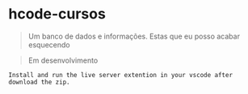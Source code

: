 # hcode-cursos
 >Um banco de dados e informações. Estas que eu posso acabar esquecendo

>Em desenvolvimento


```
Install and run the live server extention in your vscode after download the zip.
```
